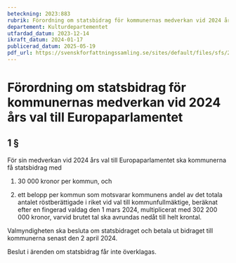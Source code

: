 ```yaml
---
beteckning: 2023:883
rubrik: Förordning om statsbidrag för kommunernas medverkan vid 2024 års val till Europaparlamentet
departement: Kulturdepartementet
utfardad_datum: 2023-12-14
ikraft_datum: 2024-01-17
publicerad_datum: 2025-05-19
pdf_url: https://svenskforfattningssamling.se/sites/default/files/sfs/2023-12/SFS2023-883.pdf
---
```


# Förordning om statsbidrag för kommunernas medverkan vid 2024 års val till Europaparlamentet

## 1 §

För sin medverkan vid 2024 års val till Europaparlamentet ska kommunerna få statsbidrag med

1. 30 000 kronor per kommun, och

2. ett belopp per kommun som motsvarar kommunens andel av det totala antalet röstberättigade i riket vid val till kommunfullmäktige, beräknat efter en fingerad valdag den 1 mars 2024, multiplicerat med 302 200 000 kronor, varvid brutet tal ska avrundas nedåt till helt krontal.

Valmyndigheten ska besluta om statsbidraget och betala ut bidraget till kommunerna senast den 2 april 2024.

Beslut i ärenden om statsbidrag får inte överklagas.
